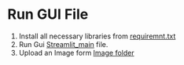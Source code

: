 # Run GUI File
1. Install all necessary libraries from [requiremnt.txt](requirements.txt)
2. Run Gui  [Streamlit_main](streamlit_main.py) file.
3. Upload an Image form [Image folder]()
